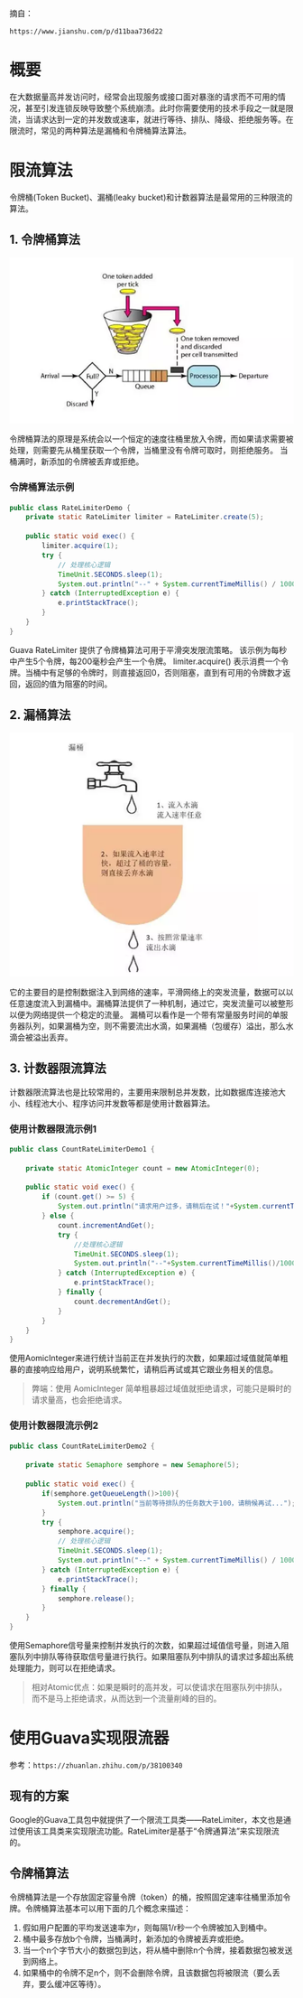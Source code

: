 摘自：

```
https://www.jianshu.com/p/d11baa736d22
```

# 概要

在大数据量高并发访问时，经常会出现服务或接口面对暴涨的请求而不可用的情况，甚至引发连锁反映导致整个系统崩溃。此时你需要使用的技术手段之一就是限流，当请求达到一定的并发数或速率，就进行等待、排队、降级、拒绝服务等。在限流时，常见的两种算法是漏桶和令牌桶算法算法。

# 限流算法

令牌桶(Token Bucket)、漏桶(leaky bucket)和计数器算法是最常用的三种限流的算法。

## 1. 令牌桶算法

![50](./assert/50.jpg)

令牌桶算法的原理是系统会以一个恒定的速度往桶里放入令牌，而如果请求需要被处理，则需要先从桶里获取一个令牌，当桶里没有令牌可取时，则拒绝服务。 当桶满时，新添加的令牌被丢弃或拒绝。

### 令牌桶算法示例

```java
public class RateLimiterDemo {
    private static RateLimiter limiter = RateLimiter.create(5);

    public static void exec() {
        limiter.acquire(1);
        try {
            // 处理核心逻辑
            TimeUnit.SECONDS.sleep(1);
            System.out.println("--" + System.currentTimeMillis() / 1000);
        } catch (InterruptedException e) {
            e.printStackTrace();
        }
    }
}
```

Guava RateLimiter 提供了令牌桶算法可用于平滑突发限流策略。
该示例为每秒中产生5个令牌，每200毫秒会产生一个令牌。
limiter.acquire() 表示消费一个令牌。当桶中有足够的令牌时，则直接返回0，否则阻塞，直到有可用的令牌数才返回，返回的值为阻塞的时间。

## 2. 漏桶算法

![51](./assert/51.jpg)

它的主要目的是控制数据注入到网络的速率，平滑网络上的突发流量，数据可以以任意速度流入到漏桶中。漏桶算法提供了一种机制，通过它，突发流量可以被整形以便为网络提供一个稳定的流量。 漏桶可以看作是一个带有常量服务时间的单服务器队列，如果漏桶为空，则不需要流出水滴，如果漏桶（包缓存）溢出，那么水滴会被溢出丢弃。

## 3. 计数器限流算法

计数器限流算法也是比较常用的，主要用来限制总并发数，比如数据库连接池大小、线程池大小、程序访问并发数等都是使用计数器算法。

### 使用计数器限流示例1

```java
public class CountRateLimiterDemo1 {

    private static AtomicInteger count = new AtomicInteger(0);

    public static void exec() {
        if (count.get() >= 5) {
            System.out.println("请求用户过多，请稍后在试！"+System.currentTimeMillis()/1000);
        } else {
            count.incrementAndGet();
            try {
                //处理核心逻辑
                TimeUnit.SECONDS.sleep(1);
                System.out.println("--"+System.currentTimeMillis()/1000);
            } catch (InterruptedException e) {
                e.printStackTrace();
            } finally {
                count.decrementAndGet();
            }
        }
    }
}
```

使用AomicInteger来进行统计当前正在并发执行的次数，如果超过域值就简单粗暴的直接响应给用户，说明系统繁忙，请稍后再试或其它跟业务相关的信息。

> 弊端：使用 AomicInteger 简单粗暴超过域值就拒绝请求，可能只是瞬时的请求量高，也会拒绝请求。

### 使用计数器限流示例2

```java
public class CountRateLimiterDemo2 {

    private static Semaphore semphore = new Semaphore(5);

    public static void exec() {
        if(semphore.getQueueLength()>100){
            System.out.println("当前等待排队的任务数大于100，请稍候再试...");
        }
        try {
            semphore.acquire();
            // 处理核心逻辑
            TimeUnit.SECONDS.sleep(1);
            System.out.println("--" + System.currentTimeMillis() / 1000);
        } catch (InterruptedException e) {
            e.printStackTrace();
        } finally {
            semphore.release();
        }
    }
}
```

使用Semaphore信号量来控制并发执行的次数，如果超过域值信号量，则进入阻塞队列中排队等待获取信号量进行执行。如果阻塞队列中排队的请求过多超出系统处理能力，则可以在拒绝请求。

> 相对Atomic优点：如果是瞬时的高并发，可以使请求在阻塞队列中排队，而不是马上拒绝请求，从而达到一个流量削峰的目的。



# 使用Guava实现限流器

参考：`https://zhuanlan.zhihu.com/p/38100340`

## 现有的方案

Google的Guava工具包中就提供了一个限流工具类——RateLimiter，本文也是通过使用该工具类来实现限流功能。RateLimiter是基于“令牌通算法”来实现限流的。



## 令牌桶算法

令牌桶算法是一个存放固定容量令牌（token）的桶，按照固定速率往桶里添加令牌。令牌桶算法基本可以用下面的几个概念来描述：

1. 假如用户配置的平均发送速率为r，则每隔1/r秒一个令牌被加入到桶中。
2. 桶中最多存放b个令牌，当桶满时，新添加的令牌被丢弃或拒绝。
3. 当一个n个字节大小的数据包到达，将从桶中删除n个令牌，接着数据包被发送到网络上。
4. 如果桶中的令牌不足n个，则不会删除令牌，且该数据包将被限流（要么丢弃，要么缓冲区等待）。
